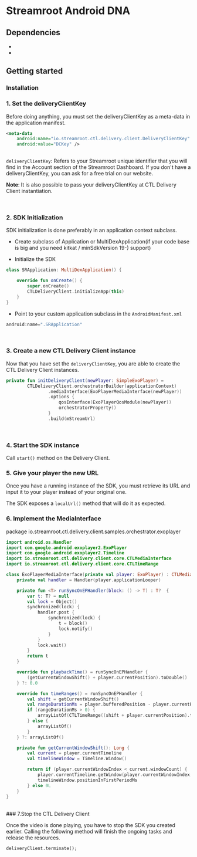 # Streamroot Android DNA
## Dependencies
- 
-

## Getting started

### Installation


### 1. Set the deliveryClientKey
Before doing anything, you must set the deliveryClientKey as a meta-data in the application manifest.

```xml 
<meta-data
    android:name="io.streamroot.ctl.delivery.client.DeliveryClientKey"
    android:value="DCKey" />
    
```
`deliveryClientKey`: Refers to your Streamroot unique identifier that you will find in the Account section of the Streamroot Dashboard. If you don't have a deliveryClientKey, you can ask for a free trial on our website.

**Note**:
It is also possible to pass your deliveryClientKey at CTL Delivery Client instantiation.

<br>

### 2. SDK Initialization
SDK initialization is done preferably in an application context subclass. 
<br>

- Create subclass of Application or MultiDexApplication(if your code base is big and you need kitkat / minSdkVersion 19-) support) 

- Initialize the SDK

```kotlin
class SRApplication: MultiDexApplication() {

    override fun onCreate() {
        super.onCreate()
        CTLDeliveryClient.initializeApp(this)
    }
}
```
- Point to your custom application subclass in the `AndroidManifest.xml`

```kotlin
android:name=".SRApplication"
```
<br>

### 3. Create a new CTL Delivery Client instance 
Now that you have set the `deliveryClientKey`, you are able to create the CTL Delivery Client instances.

```kotlin
private fun initDeliveryClient(newPlayer: SimpleExoPlayer) =
        CTLDeliveryClient.orchestratorBuilder(applicationContext)
                .mediaInterface(ExoPlayerMediaInterface(newPlayer))
                .options {
                    qosInterface(ExoPlayerQosModule(newPlayer))
                    orchestratorProperty()
                }
                .build(mStreamUrl)
```
<br>

### 4. Start the SDK instance 
Call `start()` method on the Delivery Client.
<br>
### 5. Give your player the new URL
Once you have a running instance of the SDK, you must retrieve its URL and input it to your player instead of your original one.

The SDK exposes a `localUrl()` method that will do it as expected.
<br>
### 6. Implement the MediaInterface
package io.streamroot.ctl.delivery.client.samples.orchestrator.exoplayer

```kotlin
import android.os.Handler
import com.google.android.exoplayer2.ExoPlayer
import com.google.android.exoplayer2.Timeline
import io.streamroot.ctl.delivery.client.core.CTLMediaInterface
import io.streamroot.ctl.delivery.client.core.CTLTimeRange

class ExoPlayerMediaInterface(private val player: ExoPlayer) : CTLMediaInterface {
    private val handler = Handler(player.applicationLooper)

    private fun <T> runSyncOnEPHandler(block: () -> T) : T?  {
        var t: T? = null
        val lock = Object()
        synchronized(lock) {
            handler.post {
                synchronized(lock) {
                    t = block()
                    lock.notify()
                }
            }
            lock.wait()
        }
        return t
    }

    override fun playbackTime() = runSyncOnEPHandler {
        (getCurrentWindowShift() + player.currentPosition).toDouble()
    } ?: 0.0

    override fun timeRanges() = runSyncOnEPHandler {
        val shift = getCurrentWindowShift()
        val rangeDurationMs = player.bufferedPosition - player.currentPosition
        if (rangeDurationMs > 0) {
            arrayListOf(CTLTimeRange((shift + player.currentPosition).toFloat(), rangeDurationMs / 1000f))
        } else {
            arrayListOf()
        }
    } ?: arrayListOf()

    private fun getCurrentWindowShift(): Long {
        val current = player.currentTimeline
        val timelineWindow = Timeline.Window()

        return if (player.currentWindowIndex < current.windowCount) {
            player.currentTimeline.getWindow(player.currentWindowIndex, timelineWindow)
            timelineWindow.positionInFirstPeriodMs
        } else 0L
    }
}
```
<br>
### 7.Stop the CTL Delivery Client

Once the video is done playing, you have to stop the SDK you created earlier. Calling the following method will finish the ongoing tasks and release the resources.

`deliveryClient.terminate();`
<br>


